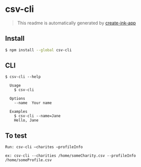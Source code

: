 # csv-cli

> This readme is automatically generated by [create-ink-app](https://github.com/vadimdemedes/create-ink-app)


## Install

```bash
$ npm install --global csv-cli
```


## CLI

```
$ csv-cli --help

  Usage
    $ csv-cli

  Options
    --name  Your name

  Examples
    $ csv-cli --name=Jane
    Hello, Jane
```

## To test

```
Run: csv-cli –charites –profileInfo

ex: csv-cli --charities /home/someCharity.csv --profileInfo /home/someProfile.csv

```